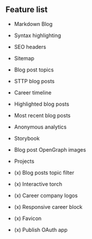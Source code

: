## Feature list

* Markdown Blog
* Syntax highlighting
* SEO headers
* Sitemap
* Blog post topics
* STTP blog posts
* Career timeline
* Highlighted blog posts
* Most recent blog posts
* Anonymous analytics
* Storybook
* Blog post OpenGraph images
* Projects

* (x) Blog posts topic filter
* (x) Interactive torch
* (x) Career company logos
* (x) Responsive career block
* (x) Favicon
* (x) Publish OAuth app
